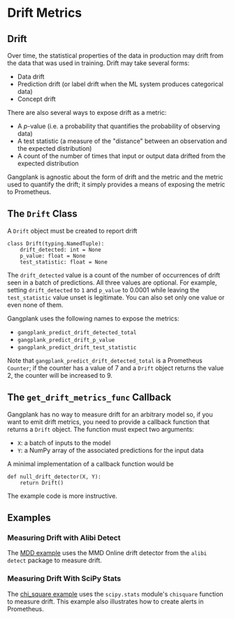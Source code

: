 # Drift Metrics
## Drift
Over time, the statistical properties of the data in production may drift from the data that was used in training. Drift may take several forms:
 * Data drift
 * Prediction drift (or label drift when the ML system produces categorical data)
 * Concept drift

There are also several ways to expose drift as a metric:
 * A *p*-value (i.e. a probability that quantifies the probability of observing data)
 * A test statistic (a measure of the "distance" between an observation and the expected distribution)
 * A count of the number of times that input or output data drifted from the expected distribution

Gangplank is agnostic about the form of drift and the metric and the metric used to quantify the drift; it simply provides a means of exposing the
metric to Prometheus.

## The `Drift` Class
A `Drift` object must be created to report drift

```
class Drift(typing.NamedTuple):
    drift_detected: int = None
    p_value: float = None
    test_statistic: float = None
```

The `drift_detected` value is a count of the number of occurrences of drift seen in a batch of predictions. All three values are optional. For example, setting `drift_detected` to `1` and `p_value` to 0.0001 while leaving the `test_statistic` value unset is legitimate. You can also set only one value or even none of them.

Gangplank uses the following names to expose the metrics:
 * `gangplank_predict_drift_detected_total`
 * `gangplank_predict_drift_p_value`
 * `gangplank_predict_drift_test_statistic`

Note that `gangplank_predict_drift_detected_total` is a Prometheus `Counter`; if the counter has a value of 7 and a `Drift` object returns the value 2, the counter will be increased to 9.

## The `get_drift_metrics_func` Callback
Gangplank has no way to measure drift for an arbitrary model so, if you want to emit drift metrics, you need to provide a callback function that returns a
`Drift` object. The function must expect two arguments:
 * `X`: a batch of inputs to the model
 * `Y`: a NumPy array of the associated predictions for the input data

A minimal implementation of a callback function would be

```
def null_drift_detector(X, Y):
    return Drift()
```

The example code is more instructive.

## Examples
### Measuring Drift with Alibi Detect
The [MDD example](./mdd/) uses the MMD Online drift detector from the `alibi detect` package to measure drift.

### Measuring Drift With SciPy Stats
The [chi_square example](./chi_square/) uses the `scipy.stats` module's `chisquare` function to measure drift.
This example also illustrates how to create alerts in Prometheus.